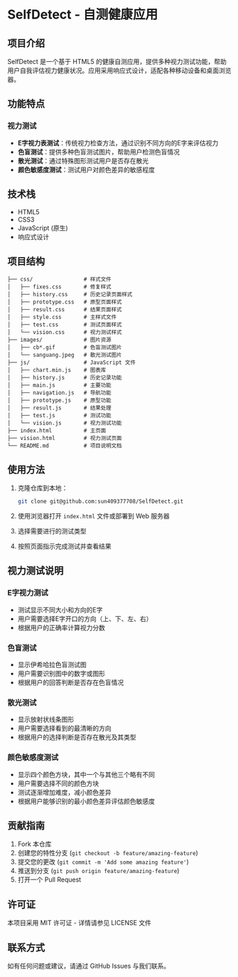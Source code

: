 # SelfDetect - 自测健康应用

## 项目介绍

SelfDetect 是一个基于 HTML5 的健康自测应用，提供多种视力测试功能，帮助用户自我评估视力健康状况。应用采用响应式设计，适配各种移动设备和桌面浏览器。

## 功能特点

### 视力测试

- **E字视力表测试**：传统视力检查方法，通过识别不同方向的E字来评估视力
- **色盲测试**：提供多种色盲测试图片，帮助用户检测色盲情况
- **散光测试**：通过特殊图形测试用户是否存在散光
- **颜色敏感度测试**：测试用户对颜色差异的敏感程度

## 技术栈

- HTML5
- CSS3
- JavaScript (原生)
- 响应式设计

## 项目结构

```
├── css/                # 样式文件
│   ├── fixes.css       # 修复样式
│   ├── history.css     # 历史记录页面样式
│   ├── prototype.css   # 原型页面样式
│   ├── result.css      # 结果页面样式
│   ├── style.css       # 主样式文件
│   ├── test.css        # 测试页面样式
│   └── vision.css      # 视力测试样式
├── images/             # 图片资源
│   ├── cb*.gif         # 色盲测试图片
│   └── sanguang.jpeg   # 散光测试图片
├── js/                 # JavaScript 文件
│   ├── chart.min.js    # 图表库
│   ├── history.js      # 历史记录功能
│   ├── main.js         # 主要功能
│   ├── navigation.js   # 导航功能
│   ├── prototype.js    # 原型功能
│   ├── result.js       # 结果处理
│   ├── test.js         # 测试功能
│   └── vision.js       # 视力测试功能
├── index.html          # 主页面
├── vision.html         # 视力测试页面
└── README.md           # 项目说明文档
```

## 使用方法

1. 克隆仓库到本地：
   ```bash
   git clone git@github.com:sun409377708/SelfDetect.git
   ```

2. 使用浏览器打开 `index.html` 文件或部署到 Web 服务器

3. 选择需要进行的测试类型

4. 按照页面指示完成测试并查看结果

## 视力测试说明

### E字视力测试

- 测试显示不同大小和方向的E字
- 用户需要选择E字开口的方向（上、下、左、右）
- 根据用户的正确率计算视力分数

### 色盲测试

- 显示伊希哈拉色盲测试图
- 用户需要识别图中的数字或图形
- 根据用户的回答判断是否存在色盲情况

### 散光测试

- 显示放射状线条图形
- 用户需要选择看到的最清晰的方向
- 根据用户的选择判断是否存在散光及其类型

### 颜色敏感度测试

- 显示四个颜色方块，其中一个与其他三个略有不同
- 用户需要选择不同的颜色方块
- 测试逐渐增加难度，减小颜色差异
- 根据用户能够识别的最小颜色差异评估颜色敏感度

## 贡献指南

1. Fork 本仓库
2. 创建您的特性分支 (`git checkout -b feature/amazing-feature`)
3. 提交您的更改 (`git commit -m 'Add some amazing feature'`)
4. 推送到分支 (`git push origin feature/amazing-feature`)
5. 打开一个 Pull Request

## 许可证

本项目采用 MIT 许可证 - 详情请参见 LICENSE 文件

## 联系方式

如有任何问题或建议，请通过 GitHub Issues 与我们联系。
